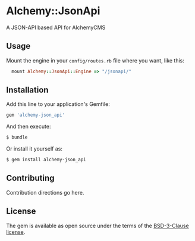 # Alchemy::JsonApi

A JSON-API based API for AlchemyCMS

## Usage

Mount the engine in your `config/routes.rb` file where you want, like this:

```rb
  mount Alchemy::JsonApi::Engine => "/jsonapi/"
```

## Installation
Add this line to your application's Gemfile:

```ruby
gem 'alchemy-json_api'
```

And then execute:
```bash
$ bundle
```

Or install it yourself as:
```bash
$ gem install alchemy-json_api
```

## Contributing
Contribution directions go here.

## License
The gem is available as open source under the terms of the [BSD-3-Clause license](https://opensource.org/licenses/BSD-3-Clause).

